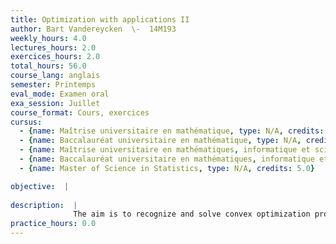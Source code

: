 ```yaml
---
title: Optimization with applications II
author: Bart Vandereycken  \-  14M193
weekly_hours: 4.0
lectures_hours: 2.0
exercices_hours: 2.0
total_hours: 56.0
course_lang: anglais
semester: Printemps
eval_mode: Examen oral
exa_session: Juillet
course_format: Cours, exercices
cursus:
  - {name: Maîtrise universitaire en mathématique, type: N/A, credits: 6.0}
  - {name: Baccalauréat universitaire en mathématique, type: N/A, credits: 6.0}
  - {name: Maîtrise universitaire en mathématiques, informatique et sciences numériques, type: N/A, credits: 6.0}
  - {name: Baccalauréat universitaire en mathématiques, informatique et sciences numériques, type: N/A, credits: 6.0}
  - {name: Master of Science in Statistics, type: N/A, credits: 5.0}

objective:  |
            
description:  |
              The aim is to recognize and solve convex optimization problems. We cover a basic introduction to convex analysis, sets and functions. Theory also includes optimality conditions and duality, and theorems of alternative. We treat applications that lead to convex optimization problems in machine learning, statistics, signal processing, control, and finance. Specialised numerical algorithms include interior point methods and sub-gradient methods.
practice_hours: 0.0
---
```

